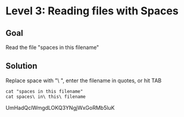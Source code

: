 # Level 3: Reading files with Spaces
## Goal
Read the file "spaces in this filename"
## Solution
Replace space with "\ ", enter the filename in quotes, or hit TAB
```
cat "spaces in this filename"
cat spaces\ in\ this\ filename
```
UmHadQclWmgdLOKQ3YNgjWxGoRMb5luK